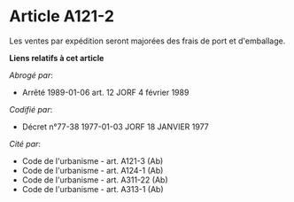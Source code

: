# Article A121-2

Les ventes par expédition seront majorées des frais de port et d'emballage.

**Liens relatifs à cet article**

_Abrogé par_:

  - Arrêté 1989-01-06 art. 12 JORF 4 février 1989

_Codifié par_:

  - Décret n°77-38 1977-01-03 JORF 18 JANVIER 1977

_Cité par_:

  - Code de l'urbanisme - art. A121-3 (Ab)
  - Code de l'urbanisme - art. A124-1 (Ab)
  - Code de l'urbanisme - art. A311-22 (Ab)
  - Code de l'urbanisme - art. A313-1 (Ab)
